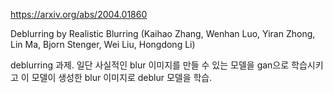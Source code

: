 https://arxiv.org/abs/2004.01860

Deblurring by Realistic Blurring (Kaihao Zhang, Wenhan Luo, Yiran Zhong, Lin Ma, Bjorn Stenger, Wei Liu, Hongdong Li)

deblurring 과제. 일단 사실적인 blur 이미지를 만들 수 있는 모델을 gan으로 학습시키고 이 모델이 생성한 blur 이미지로 deblur 모델을 학습.